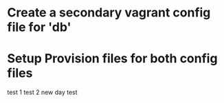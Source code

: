 

# Create a secondary vagrant config file for 'db'

# Setup Provision files for both config files

test 1
test 2
new day test
